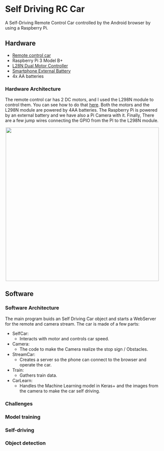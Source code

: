 # Self Driving RC Car
A Self-Driving Remote Control Car controlled by the Android browser by using a Raspberry Pi.

## Hardware
* [Remote control car](https://www.amazon.com/RC-Cars-Boy-Gift-Crawlers/dp/B07D2CZ7QF/ref=sr_1_fkmrnull_3?keywords=toyard+rc+car&qid=1554386210&s=gateway&sr=8-3-fkmrnull)
* Raspberry Pi 3 Model B+
* [L28N Dual Motor Controller](https://www.amazon.com/Qunqi-2Packs-Controller-Stepper-Arduino/dp/B01M29YK5U/ref=sr_1_2_sspa?crid=3IT1MD6DE13M8&keywords=qunqi+l298n+motor+drive+controller&qid=1554386315&s=gateway&sprefix=qunqi+%2Caps%2C150&sr=8-2-spons&psc=1)
* [Smartphone External Battery](https://www.amazon.com/Anker-PowerCore-Ultra-Compact-High-Speed-Technology/dp/B01CU1EC6Y/ref=sr_1_1?crid=CJHXP0O4LWGF&keywords=anker+powercore+5000&qid=1554386394&s=gateway&sprefix=anker+power+core+%2Caps%2C156&sr=8-1)
* 4x AA batteries

### Hardware Architecture
The remote control car has 2 DC motors, and I used the L298N module to control them. You can see how to do that [here](https://www.youtube.com/watch?v=AZSiqj0NZgU). Both the motors and the L298N module are powered by 4AA batteries. The Raspberry Pi is powered by an external battery and we have also a Pi Camera with it. Finally, There are a few jump wires connecting the GPIO from the PI to the L298N module.

<p align="center">
 <img width="500" src="https://imgur.com/UZy1jFc.jpg">
<p>

## Software

### Software Architecture
The main program buids an Self Driving Car object and starts a WebServer for the remote and camera stream. The car is made of a few parts:

* SelfCar:
  * Interacts with motor and controls car speed.
* Camera:
  * The code to make the Camera realize the stop sign / Obstacles.
* StreamCar:
  * Creates a server so the phone can connect to the browser and operate the car.
* Train:
  * Gathers train data.
* CarLearn:
  * Handles the Machine Learning model in Keras+ and the images from the camera to make the car self driving.

### Challenges


### Model training


### Self-driving


### Object detection



